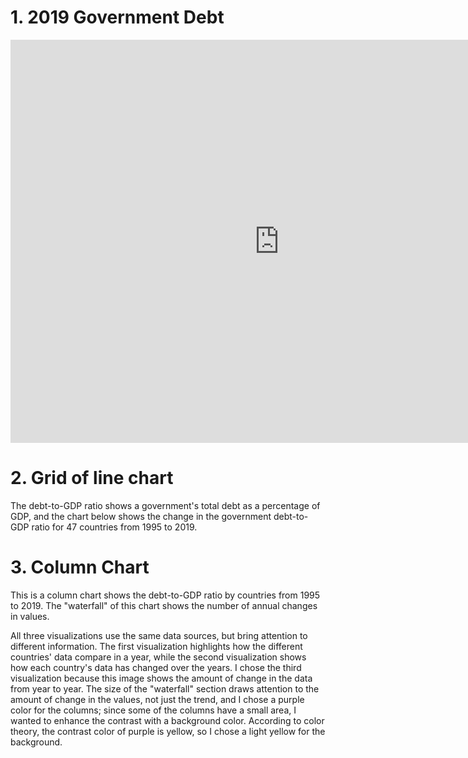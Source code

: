 # 1. 2019 Government Debt
<iframe src="https://data.oecd.org/chart/6Bme" width="860" height="645" style="border: 0" mozallowfullscreen="true" webkitallowfullscreen="true" allowfullscreen="true"><a href="https://data.oecd.org/chart/6Bme" target="_blank">OECD Chart: General government debt, Total, % of GDP, Annual, 2019</a></iframe>

# 2. Grid of line chart
The debt-to-GDP ratio shows a government's total debt as a percentage of GDP, and the chart below shows the change in the government debt-to-GDP ratio for 47 countries from 1995 to 2019.
<div class="flourish-embed flourish-chart" data-src="visualisation/8567374"><script src="https://public.flourish.studio/resources/embed.js"></script></div>

# 3. Column Chart
This is a column chart shows the debt-to-GDP ratio by countries from 1995 to 2019. The "waterfall" of this chart shows the number of annual changes in values.
<div class="flourish-embed flourish-chart" data-src="visualisation/8567689"><script src="https://public.flourish.studio/resources/embed.js"></script></div>

All three visualizations use the same data sources, but bring attention to different information. The first visualization highlights how the different countries' data compare in a year, while the second visualization shows how each country's data has changed over the years. I chose the third visualization because this image shows the amount of change in the data from year to year. The size of the "waterfall" section draws attention to the amount of change in the values, not just the trend, and I chose a purple color for the columns; since some of the columns have a small area, I wanted to enhance the contrast with a background color. According to color theory, the contrast color of purple is yellow, so I chose a light yellow for the background.
